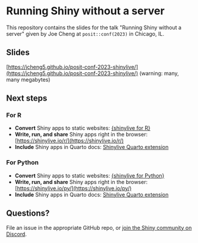 # Running Shiny without a server

This repository contains the slides for the talk "Running Shiny without a server" given by Joe Cheng at `posit::conf(2023)` in Chicago, IL.

## Slides

[https://jcheng5.github.io/posit-conf-2023-shinylive/](https://jcheng5.github.io/posit-conf-2023-shinylive/) (warning: many, many megabytes)

## Next steps

### For R

- **Convert** Shiny apps to static websites: [{shinylive for R}](http://github.com/posit-dev/r-shinylive)
- **Write, run, and share** Shiny apps right in the browser: [https://shinylive.io/r/](https://shinylive.io/r/)
- **Include** Shiny apps in Quarto docs: [Shinylive Quarto extension](https://github.com/quarto-ext/shinylive)

### For Python

- **Convert** Shiny apps to static websites: [{shinylive for Python}](http://github.com/posit-dev/py-shinylive)
- **Write, run, and share** Shiny apps right in the browser: [https://shinylive.io/py/](https://shinylive.io/py/)
- **Include** Shiny apps in Quarto docs: [Shinylive Quarto extension](https://github.com/quarto-ext/shinylive)

## Questions?

File an issue in the appropriate GitHub repo, or [join the Shiny community on Discord](https://discord.gg/yMGCamUMnS).
